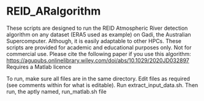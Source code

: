 # REID_ARalgorithm
These scripts are designed to run the REID Atmospheric River detection algorithm on any dataset (ERA5 used as example) 
on Gadi, the Australian Supercomputer. Although, it is easily adaptable to other HPCs.
These scripts are provided for academic and educational purposes only. Not for commercial use. 
Please cite the following paper if you use this algorithm: https://agupubs.onlinelibrary.wiley.com/doi/abs/10.1029/2020JD032897
Requires a Matlab licence

To run, make sure all files are in the same directory. Edit files as required (see comments within for what is editable). Run extract_input_data.sh. Then run, the aptly named, run_matlab.sh file
